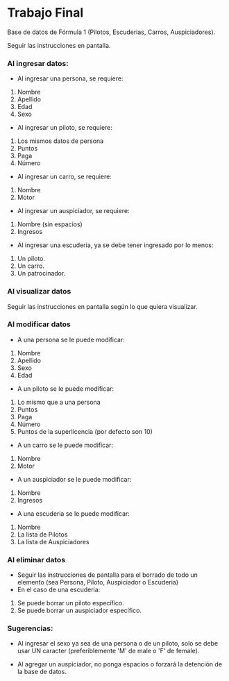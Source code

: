 # Trabajo Final
Base de datos de Fórmula 1 (Pilotos, Escuderias, Carros, Auspiciadores).

Seguir las instrucciones en pantalla.

### Al ingresar datos:

- Al ingresar una persona, se requiere:

1. Nombre
2. Apellido
3. Edad
4. Sexo

- Al ingresar un piloto, se requiere:

1. Los mismos datos de persona
2. Puntos
3. Paga
4. Número

- Al ingresar un carro, se requiere:

1. Nombre
2. Motor

- Al ingresar un auspiciador, se requiere:

1. Nombre (sin espacios)
2. Ingresos

- Al ingresar una escuderia, ya se debe tener ingresado por lo menos:

1. Un piloto.
2. Un carro.
3. Un patrocinador.

### Al visualizar datos

Seguir las instrucciones en pantalla según lo que quiera visualizar.

### Al modificar datos

- A una persona se le puede modificar:

1. Nombre
2. Apellido
3. Sexo
4. Edad

- A un piloto se le puede modificar:

1. Lo mismo que a una persona
2. Puntos
3. Paga
4. Número
5. Puntos de la superlicencia (por defecto son 10)

- A un carro se le puede modificar:

1. Nombre
2. Motor

- A un auspiciador se le puede modificar:

1. Nombre
2. Ingresos

- A una escuderia se le puede modificar:

1. Nombre
2. La lista de Pilotos
3. La lista de Auspiciadores

### Al eliminar datos

- Seguir las instrucciones de pantalla para el borrado de todo un elemento (sea Persona, Piloto, Auspiciador o Escuderia)
- En el caso de una escuderia:

1. Se puede borrar un piloto específico.
2. Se puede borrar un auspiciador específico.

### Sugerencias:

- Al ingresar el sexo ya sea de una persona o de un piloto, solo se debe usar UN caracter (preferiblemente 'M' de male o 'F' de female).

- Al agregar un auspiciador, no ponga espacios o forzará la detención de la base de datos.


